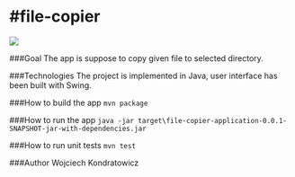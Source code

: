 #file-copier
===============

![](http://i68.tinypic.com/104klz9.png)

###Goal
The app is suppose to copy given file to selected directory.

###Technologies
The project is implemented in Java, user interface has been built with Swing.

###How to build the app
`mvn package`

###How to run the app
`java -jar target\file-copier-application-0.0.1-SNAPSHOT-jar-with-dependencies.jar`

###How to run unit tests
`mvn test` 

###Author
Wojciech Kondratowicz

